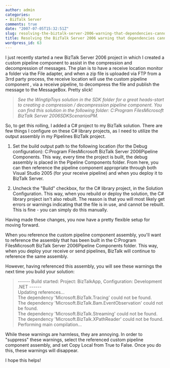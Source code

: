 ```yaml
---
author: admin
categories:
- BizTalk Server
comments: true
date: "2007-07-05T15:32:51Z"
slug: resolving-the-biztalk-server-2006-warning-that-dependencies-cannot-be-found
title: Resolving the BizTalk Server 2006 warning that dependencies cannot be found
wordpress_id: 63
---
```


I just recently started a new BizTalk Server 2006 project in which I created a custom pipeline component to assist in the compression and decompression of messages. The plan is to have a receive location monitor a folder via the File adapter, and when a zip file is uploaded via FTP from a 3rrd party process, the receive location will use the custom pipeline component , via a receive pipeline, to decompress the file and publish the message to the MessageBox. Pretty slick!

> _See the WingtipToys solution in the SDK folder for a great heads-start to creating a compression / decompression pipeline component. You can find this solution in the following folder: C:Program FilesMicrosoft BizTalk Server 2006SDKScenariosPM._

So, to get this rolling, I added a C# project to my BizTalk solution. There are few things I configure on these C# library projects, as I need to utilize the output assembly in my Pipelines BizTalk project.

  1. Set the build output path to the following location (for the Debug configuration): C:Program FilesMicrosoft BizTalk Server 2006Pipeline Components. This way, every time the project is built, the debug assembly is placed in the Pipeline Components folder. From here, you can then reference the pipeline component appropriate through both Visual Studio 2005 (for your receive pipeline) and when you deploy it to BizTalk Server.  

  2. Uncheck the "Build" checkbox, for the C# library project, in the Solution Configuration. This way, when you rebuild or deploy the solution, the C# library project isn't also rebuilt. The reason is that you will most likely get errors or warnings indicating that the file is in use, and cannot be rebuilt. This is fine - you can simply do this manually.

Having made these changes, you now have a pretty flexible setup for moving forward.

When you reference the custom pipeline component assembly, you'll want to reference the assembly that has been built in the C:Program FilesMicrosoft BizTalk Server 2006Pipeline Components folder. This way, when you deploy your receive or send pipelines, BizTalk will continue to reference the same assembly.

However, having referenced this assembly, you will see these warnings the next time you build your solution:

> ------ Build started: Project: BizTalkApp, Configuration: Development .NET ------  
Updating references...  
The dependency 'Microsoft.BizTalk.Tracing' could not be found.  
The dependency 'Microsoft.BizTalk.Bam.EventObservation' could not be found.  
The dependency 'Microsoft.BizTalk.Streaming' could not be found.  
The dependency 'Microsoft.BizTalk.XPathReader' could not be found.  
Performing main compilation...

While these warnings are harmless, they are annoying. In order to "suppress" these warnings, select the referenced custom pipeline component assembly, and set Copy Local from True to False. Once you do this, these warnings will disappear.

I hope this helps!
